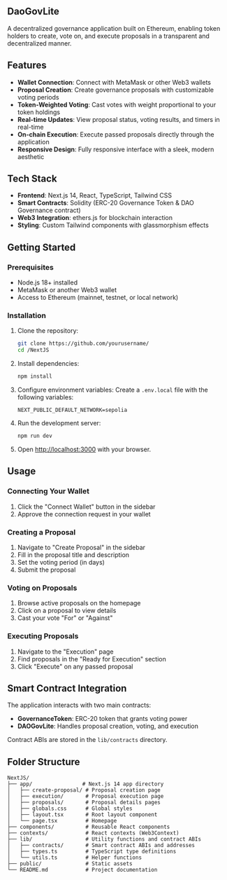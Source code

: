 ## DaoGovLite

A decentralized governance application built on Ethereum, enabling token holders to create, vote on, and execute proposals in a transparent and decentralized manner.

## Features

- **Wallet Connection**: Connect with MetaMask or other Web3 wallets
- **Proposal Creation**: Create governance proposals with customizable voting periods
- **Token-Weighted Voting**: Cast votes with weight proportional to your token holdings
- **Real-time Updates**: View proposal status, voting results, and timers in real-time
- **On-chain Execution**: Execute passed proposals directly through the application
- **Responsive Design**: Fully responsive interface with a sleek, modern aesthetic

## Tech Stack

- **Frontend**: Next.js 14, React, TypeScript, Tailwind CSS
- **Smart Contracts**: Solidity (ERC-20 Governance Token & DAO Governance contract)
- **Web3 Integration**: ethers.js for blockchain interaction
- **Styling**: Custom Tailwind components with glassmorphism effects

## Getting Started

### Prerequisites

- Node.js 18+ installed
- MetaMask or another Web3 wallet
- Access to Ethereum (mainnet, testnet, or local network)

### Installation

1. Clone the repository:
   ```bash
   git clone https://github.com/yourusername/
   cd /NextJS
   ```

2. Install dependencies:
   ```bash
   npm install
   ```

3. Configure environment variables:
   Create a `.env.local` file with the following variables:
   ```
   NEXT_PUBLIC_DEFAULT_NETWORK=sepolia
   ```

4. Run the development server:
   ```bash
   npm run dev
   ```

5. Open [http://localhost:3000](http://localhost:3000) with your browser.

## Usage

### Connecting Your Wallet

1. Click the "Connect Wallet" button in the sidebar
2. Approve the connection request in your wallet

### Creating a Proposal

1. Navigate to "Create Proposal" in the sidebar
2. Fill in the proposal title and description
3. Set the voting period (in days)
4. Submit the proposal

### Voting on Proposals

1. Browse active proposals on the homepage
2. Click on a proposal to view details
3. Cast your vote "For" or "Against"

### Executing Proposals

1. Navigate to the "Execution" page
2. Find proposals in the "Ready for Execution" section
3. Click "Execute" on any passed proposal

## Smart Contract Integration

The application interacts with two main contracts:

- **GovernanceToken**: ERC-20 token that grants voting power
- **DAOGovLite**: Handles proposal creation, voting, and execution

Contract ABIs are stored in the `lib/contracts` directory.

## Folder Structure

```
NextJS/
├── app/                # Next.js 14 app directory
│   ├── create-proposal/ # Proposal creation page
│   ├── execution/       # Proposal execution page
│   ├── proposals/       # Proposal details pages
│   ├── globals.css      # Global styles
│   ├── layout.tsx       # Root layout component
│   └── page.tsx         # Homepage
├── components/          # Reusable React components
├── contexts/            # React contexts (Web3Context)
├── lib/                 # Utility functions and contract ABIs
│   ├── contracts/       # Smart contract ABIs and addresses
│   ├── types.ts         # TypeScript type definitions
│   └── utils.ts         # Helper functions
├── public/              # Static assets
└── README.md            # Project documentation
```
